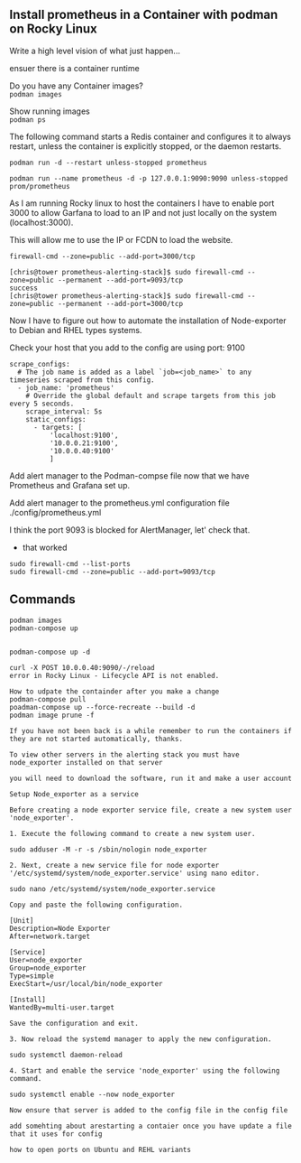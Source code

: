 ## Install prometheus in a Container with podman on Rocky Linux


Write a high level vision of what just happen...











ensuer there is a container runtime  



Do you have any Container images?  
```podman images```

Show running images  
```podman ps```

The following command starts a Redis container and configures it to always restart, unless the container is explicitly stopped, or the daemon restarts.  

```podman run -d --restart unless-stopped prometheus```

```podman run --name prometheus -d -p 127.0.0.1:9090:9090 unless-stopped prom/prometheus```



 As I am running Rocky linux to host the containers I have to enable port 3000 to allow Garfana to load to an IP and not just locally on the system (localhost:3000).  

 This will allow me to use the IP or FCDN to load the website.  

 ```
 firewall-cmd --zone=public --add-port=3000/tcp

 [chris@tower prometheus-alerting-stack]$ sudo firewall-cmd --zone=public --permanent --add-port=9093/tcp
success  
[chris@tower prometheus-alerting-stack]$ sudo firewall-cmd --zone=public --permanent --add-port=3000/tcp  

 ```

 Now I have to figure out how to automate the installation of Node-exporter to Debian and RHEL types systems.  

Check your host that you add to the config are using port: 9100
```
scrape_configs:
  # The job name is added as a label `job=<job_name>` to any timeseries scraped from this config.
  - job_name: 'prometheus'
    # Override the global default and scrape targets from this job every 5 seconds.
    scrape_interval: 5s
    static_configs:
      - targets: [
          'localhost:9100',
          '10.0.0.21:9100',
          '10.0.0.40:9100'
          ]
```

Add alert manager to the Podman-compse file now that we have Prometheus and Grafana set up.  

Add alert manager to the prometheus.yml configuration file ./config/prometheus.yml

I think the port 9093 is blocked for AlertManager, let' check that.  
- that worked 

```
sudo firewall-cmd --list-ports
sudo firewall-cmd --zone=public --add-port=9093/tcp
```

## Commands
```
podman images  
podman-compose up


podman-compose up -d

curl -X POST 10.0.0.40:9090/-/reload
error in Rocky Linux - Lifecycle API is not enabled.

```

```
How to udpate the containder after you make a change
podman-compose pull
poadman-compose up --force-recreate --build -d
podman image prune -f

```

```
If you have not been back is a while remember to run the containers if they are not started automatically, thanks.

```

```
To view other servers in the alerting stack you must have node_exporter installed on that server

you will need to download the software, run it and make a user account

Setup Node_exporter as a service

Before creating a node exporter service file, create a new system user 'node_exporter'.

1. Execute the following command to create a new system user.

sudo adduser -M -r -s /sbin/nologin node_exporter

2. Next, create a new service file for node exporter '/etc/systemd/system/node_exporter.service' using nano editor.

sudo nano /etc/systemd/system/node_exporter.service

Copy and paste the following configuration.

[Unit]
Description=Node Exporter
After=network.target

[Service]
User=node_exporter
Group=node_exporter
Type=simple
ExecStart=/usr/local/bin/node_exporter

[Install]
WantedBy=multi-user.target

Save the configuration and exit.

3. Now reload the systemd manager to apply the new configuration.

sudo systemctl daemon-reload

4. Start and enable the service 'node_exporter' using the following command.

sudo systemctl enable --now node_exporter

Now ensure that server is added to the config file in the config file
```

```
add somehting about arestarting a contaier once you have update a file that it uses for config
```

```
how to open ports on Ubuntu and REHL variants
```